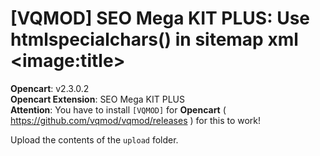 # [VQMOD] SEO Mega KIT PLUS: Use htmlspecialchars() in sitemap xml &lt;image:title>

**Opencart**: v2.3.0.2  
**Opencart Extension**: SEO Mega KIT PLUS  
**Attention**: You have to install `[VQMOD]` for **Opencart** ( https://github.com/vqmod/vqmod/releases ) for this to work!

Upload the contents of the `upload` folder.
